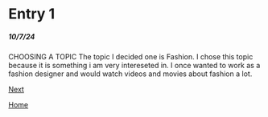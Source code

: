 # Entry 1
##### 10/7/24

CHOOSING A TOPIC
The topic I decided one is Fashion. I chose this topic because it is something i am very intereseted in. I once wanted to work as a fashion designer and would watch videos and movies about fashion a lot. 

[Next](entry02.md)

[Home](../README.md)

